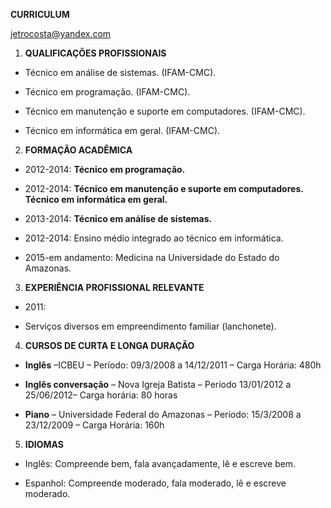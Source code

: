 **CURRICULUM**

jetrocosta@yandex.com

1.  **QUALIFICAÇÕES PROFISSIONAIS**
    
-   Técnico em análise de sistemas. (IFAM-CMC).
    
-   Técnico em programação. (IFAM-CMC).
    
-   Técnico em manutenção e suporte em computadores. (IFAM-CMC).
    
-   Técnico em informática em geral. (IFAM-CMC).
     

2.  **FORMAÇÃO ACADÊMICA**
    

-   2012-2014: **Técnico em programação.**
    
-   2012-2014: **Técnico em manutenção e suporte em computadores. Técnico em informática em geral.**
    
-   2013-2014: **Técnico em análise de sistemas.**
    
-   2012-2014: Ensino médio integrado ao técnico em informática.
    
-   2015-em andamento: Medicina na Universidade do Estado do Amazonas.
      

3.  **EXPERIÊNCIA PROFISSIONAL RELEVANTE**
    

-   2011:
    
  - Serviços diversos em empreendimento familiar (lanchonete).
          

4.  **CURSOS DE CURTA E LONGA DURAÇÃO**
    

-   **Inglês** –ICBEU – Período: 09/3/2008 a 14/12/2011 – Carga Horária: 480h
    
-   **Inglês conversação** – Nova Igreja Batista – Período 13/01/2012 a 25/06/2012– Carga horária: 80 horas
    
-   **Piano** – Universidade Federal do Amazonas – Período: 15/3/2008 a 23/12/2009 – Carga Horária: 160h
    

  

5.  **IDIOMAS**
    

-   Inglês: Compreende bem, fala avançadamente, lê e escreve bem.
    
-   Espanhol: Compreende moderado, fala moderado, lê e escreve moderado.
    

